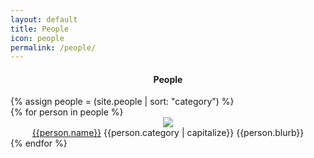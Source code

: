 ```yaml
---
layout: default
title: People
icon: people
permalink: /people/
---
```

<h4 align="center">People</h4>
{% assign people = (site.people | sort: "category") %}
<div class="content-grid mdl-grid">
  {% for person in people %}
    <div class="mdl-cell person" align="center">
        <a href="{{person.permalink}}"><img class="img-circle img-small" src="{{person.icon}}"></a><br>
        <span class="caption section__text"><a href="{{person.permalink}}" class="mdl-button">{{person.name}}</a></span>
        <span class="caption section__text">{{person.category | capitalize}}</span>
        <span class="caption section__text">{{person.blurb}}</span>
    </div>
  {% endfor %}
</div>
